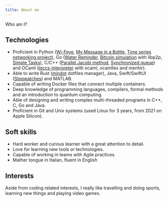 ```yaml
---
title: About me
---
```


Who am I?


## Technologies
- Proficient in Python ([Wi-Feye](https://github.com/wi-feye/wi-feye), [My Message in a Bottle](https://github.com/ASE-2021-Squad8/MMIAB-microservices-based), [Time series networking project](https://github.com/0xfederama/university/tree/main/bachelor/network-management-2021)), Go ([Water Reminder](https://github.com/0xfederama/water-reminder), [Bitcoin simulation](https://github.com/0xfederama/bitcoin-simulation-libp2p) with libp2p, [Simple Tasks](https://github.com/0xfederama/simple-tasks)), C/C++ ([Parallel Jacobi method](https://github.com/0xfederama/university/tree/main/master/parallel-programming-2022), [Synchronized queue](https://github.com/0xfederama/synchronized-queue)) and OCaml ([lqccs-interpreter](https://github.com/Lab-Innovative-Software-Quantum/lqccs-interpreter) with ocaml, ocamllex and menhir).
- Able to write Rust ([mindot](https://github.com/0xfederama/mindot/) dotfiles manager), Java, Swift/SwiftUI ([Stopwatches](https://github.com/0xfederama/stopwatches)) and MATLAB.
- Capable of writing Docker files that connect multiple containers.
- Deep knowledge of programming languages, compilers, formal methods and an introduction to quantum computing.
- Able of designing and writing complex multi-threaded programs in C++, C, Go and Java.
- Proficient in Git and Unix systems (used Linux for 3 years, from 2021 on Apple Silicon).

## Soft skills
- Hard worker and curious learner with a great attention to detail.
- Love for learning new tools or technologies.
- Capable of working in teams with Agile practices.
- Mather tongue in Italian, fluent in English

## Interests
Aside from coding related interests, I really like travelling and doing sports, learning new things and playing video games.
